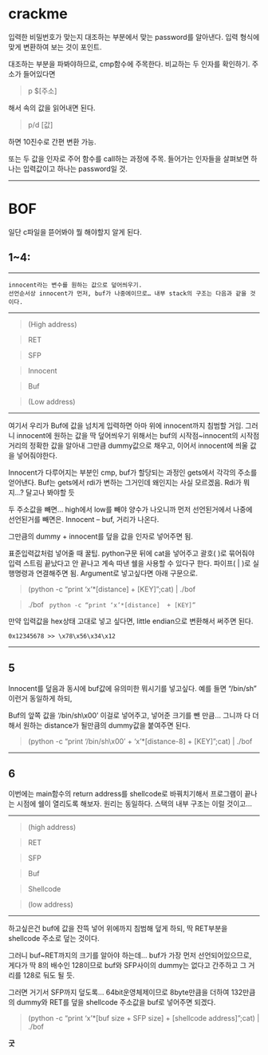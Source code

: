 # crackme


입력한 비밀번호가 맞는지 대조하는 부분에서 맞는 password를 알아낸다. 
입력 형식에 맞게 변환하여 보는 것이 포인트. 



대조하는 부분을 파봐야하므로, cmp함수에 주목한다. 비교하는 두 인자를 확인하기. 주소가 들어있다면 

> p $[주소] 

해서 속의 값을 읽어내면 된다. 

> p/d [값] 

하면 10진수로 간편 변환 가능.



또는 두 값을 인자로 주어 함수를 call하는 과정에 주목. 들어가는 인자들을 살펴보면 하나는 입력값이고 하나는 password일 것. 



---

# BOF



일단 c파일을 뜯어봐야 뭘 해야할지 알게 된다. 


## 1~4: 


---
    innocent라는 변수를 원하는 값으로 덮어씌우기. 
	선언순서상 innocent가 먼저, buf가 나중에이므로… 내부 stack의 구조는 다음과 같을 것이다.


---

> (High address)


> RET


> SFP


> Innocent


> Buf


> (Low address) 



---

여기서 우리가 Buf에 값을 넘치게 입력하면 아마 위에 innocent까지 침범할 거임. 
그러니 innocent에 원하는 값을 딱 덮어씌우기 위해서는 buf의 시작점~innocent의 시작점 거리의 정확한 값을 알아내 그만큼 dummy값으로 채우고, 이어서 innocent에 씌울 값을 넣어줘야한다.



Innocent가 다루어지는 부분인 cmp, buf가 할당되는 과정인 gets에서 각각의 주소를 얻어낸다.
Buf는 gets에서 rdi가 변하는 그거인데 왜인지는 사실 모르겠음. Rdi가 뭐지…? 달고나 봐야할 듯



두 주소값을 빼면… high에서 low를 빼야 양수가 나오니까 먼저 선언된거에서 나중에 선언된거를 빼면은. Innocent – buf, 거리가 나온다.


그만큼의 dummy + innocent를 덮을 값을 인자로 넣어주면 됨. 


표준입력값처럼 넣어줄 때 꿀팁. python구문 뒤에 cat을 넣어주고 괄호( )로 묶어줘야 입력 스트림 끝났다고 안 끝나고 계속 따낸 쉘을 사용할 수 있다구 한다. 파이프( | )로 실행명령과 연결해주면 됨. Argument로 넣고싶다면 아래 구문으로. 


>	(python -c “print ‘x’*[distance] + [KEY]”;cat) | ./bof


>	./bof ` python -c “print ‘x’*[distance]  + [KEY]”`


만약 입력값을 hex상태 고대로 넣고 싶다면, little endian으로 변환해서 써주면 된다.

`0x12345678 >> \x78\x56\x34\x12`


---
## 5 


Innocent를 덮음과 동시에 buf값에 유의미한 뭐시기를 넣고싶다. 예를 들면 “/bin/sh” 이런거
동일하게 하되, 


Buf의 앞쪽 값을 ‘/bin/sh\x00’ 이걸로 넣어주고, 넣어준 크기를 뺀 만큼… 그니까 다 더해서 원하는 distance가 될만큼의 dummy값을 붙여주면 된다. 


>	(python -c “print ‘/bin/sh\x00’ + ‘x’*[distance-8] + [KEY]”;cat) | ./bof

---
## 6


이번에는 main함수의 return address를 shellcode로 바꿔치기해서 프로그램이 끝나는 시점에 쉘이 열리도록 해보자. 원리는 동일하다. 스택의 내부 구조는 이럴 것이고…


---
> (high address)


> RET


> SFP


> Buf


> Shellcode


> (low address)
---

하고싶은건 buf에 값을 잔뜩 넣어 위에까지 침범해 덮게 하되, 딱 RET부분을 shellcode 주소로 덮는 것이다.


그러니 buf~RET까지의 크기를 알아야 하는데… buf가 가장 먼저 선언되어있으므로, 게다가 딱 8의 배수인 128이므로 buf와 SFP사이의 dummy는 없다고 간주하고 그 거리를 128로 둬도 될 듯. 

그러면 거기서 SFP까지 덮도록… 64bit운영체제이므로 8byte만큼을 더하여 132만큼의 dummy와 RET를 덮을 shellcode 주소값을 buf로 넣어주면 되겠다. 



>	(python -c “print ‘x’*[buf size + SFP size] + [shellcode address]”;cat) | ./bof


**굿**




